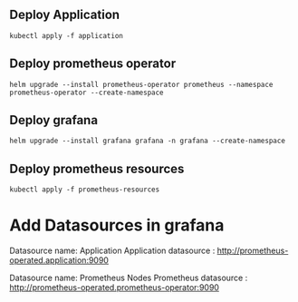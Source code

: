 ## Deploy Application

```
kubectl apply -f application 
```

## Deploy prometheus operator

```
helm upgrade --install prometheus-operator prometheus --namespace prometheus-operator --create-namespace
```


## Deploy grafana 

```
helm upgrade --install grafana grafana -n grafana --create-namespace
```

## Deploy prometheus resources

```
kubectl apply -f prometheus-resources
```


# Add Datasources in grafana

Datasource name: Application
Application datasource : http://prometheus-operated.application:9090



Datasource name: Prometheus Nodes
Prometheus datasource : http://prometheus-operated.prometheus-operator:9090